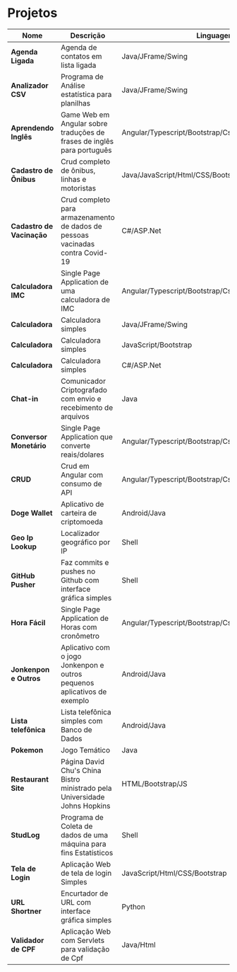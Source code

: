 # Projetos

| Nome                      | Descrição                                                                      | Linguagem                                            |
| ------------------------- | ------------------------------------------------------------------------------ | ---------------------------------------------------- |
| **Agenda Ligada**         | Agenda de contatos em lista ligada                                             | Java/JFrame/Swing                                    |
| **Analizador CSV**        | Programa de Análise estatística para planilhas                                 | Java/JFrame/Swing                                    |
| **Aprendendo Inglês**     | Game Web em Angular sobre traduções de frases de inglês para português         | Angular/Typescript/Bootstrap/Css/Html                |
| **Cadastro de Ônibus**    | Crud completo de ônibus, linhas e motoristas                                   | Java/JavaScript/Html/CSS/Bootstrap/JQuery/PostgreSql |
| **Cadastro de Vacinação** | Crud completo para armazenamento de dados de pessoas vacinadas contra Covid-19 | C#/ASP.Net                                           |
| **Calculadora IMC**       | Single Page Application de uma calculadora de IMC                              | Angular/Typescript/Bootstrap/Css/Html                |
| **Calculadora**           | Calculadora simples                                                            | Java/JFrame/Swing                                    |
| **Calculadora**           | Calculadora simples                                                            | JavaScript/Bootstrap                                 |
| **Calculadora**           | Calculadora simples                                                            | C#/ASP.Net                                           |
| **Chat-in**               | Comunicador Criptografado com envio e recebimento de arquivos                  | Java                                                 |
| **Conversor Monetário**   | Single Page Application que converte reais/dolares                             | Angular/Typescript/Bootstrap/Css/Html                |
| **CRUD**                  | Crud em Angular com consumo de API                                             | Angular/Typescript/Bootstrap/Css/Html                |
| **Doge Wallet**           | Aplicativo de carteira de criptomoeda                                          | Android/Java                                         |
| **Geo Ip Lookup**         | Localizador geográfico por IP                                                  | Shell                                                |
| **GitHub Pusher**         | Faz commits e pushes no Github com interface gráfica simples                   | Shell                                                |
| **Hora Fácil**            | Single Page Application de Horas com cronômetro                                | Angular/Typescript/Bootstrap/Css/Html                |
| **Jonkenpon e Outros**    | Aplicativo com o jogo Jonkenpon e outros pequenos aplicativos de exemplo       | Android/Java                                         |
| **Lista telefônica**      | Lista telefônica simples com Banco de Dados                                    | Android/Java                                         |
| **Pokemon**               | Jogo Temático                                                                  | Java                                                 |
| **Restaurant Site**       | Página David Chu's China Bistro ministrado pela Universidade  Johns Hopkins    | HTML/Bootstrap/JS                                    |
| **StudLog**               | Programa de Coleta de dados de uma máquina para fins Estatísticos              | Shell                                                |
| **Tela de Login**         | Aplicação Web de tela de login Simples                                         | JavaScript/Html/CSS/Bootstrap                        |
| **URL Shortner**          | Encurtador de URL com interface gráfica simples                                | Python                                               |
| **Validador de CPF**      | Aplicação Web com Servlets para validação de Cpf                               | Java/Html                                            |
